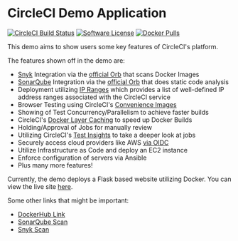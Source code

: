 # CircleCI Demo Application
[![CircleCI Build Status](https://circleci.com/gh/AwesomeCICD/circleci-demo-app.svg?style=shield)](https://circleci.com/gh/jAwesomeCICD/circleci-demo-app) [![Software License](https://img.shields.io/badge/license-MIT-blue.svg)](https://raw.githubusercontent.com/AwesomeCICD/circleci-demo-app/main/LICENSE) [![Docker Pulls](https://img.shields.io/docker/pulls/jimcrowley/circleci-demo-app)](https://hub.docker.com/r/jimcrowley/circleci-demo-app)

This demo aims to show users some key features of CircleCI's platform.

The features shown off in the demo are:

- [Snyk](https://snyk.co/udBRL) Integration via the [official Orb](https://circleci.com/developer/orbs/orb/snyk/snyk) that scans Docker Images
- [SonarQube](https://www.sonarqube.org/) Integration via the [official Orb](https://circleci.com/developer/orbs/orb/sonarsource/sonarcloud) that does static code analysis
- Deployment utilizing [IP Ranges](https://circleci.com/docs/2.0/ip-ranges/) which provides a list of well-defined IP address ranges associated with the CircleCI service
- Browser Testing using CircleCI's [Convenience Images](https://circleci.com/docs/2.0/circleci-images/)
- Showing of Test Concurrency/Parallelism to achieve faster builds
- CircleCI's [Docker Layer Caching](https://circleci.com/docs/2.0/docker-layer-caching/) to speed up Docker Builds
- Holding/Approval of Jobs for manually review
- Utilizing CircleCI's [Test Insights](https://circleci.com/docs/2.0/collect-test-data/) to take a deeper look at jobs
- Securely access cloud providers like AWS [via OIDC](https://circleci.com/docs/openid-connect-tokens)
- Utilize Infrastructure as Code and deploy an EC2 instance
- Enforce configuration of servers via Ansible
- Plus many more features!

Currently, the demo deploys a Flask based website utilizing Docker. You can view the live site [here](http://demo.circleci-demo-app.com/).

Some other links that might be important:

- [DockerHub Link](https://hub.docker.com/r/jimcrowley/circleci-demo-app)
- [SonarQube Scan](https://sonarcloud.io/project/configuration?id=james-crowley_circleci-demo-app)
- [Snyk Scan](https://app.snyk.io/org/james-crowley/project/ac4e385e-bac6-47b6-85fb-883a02d172ed)